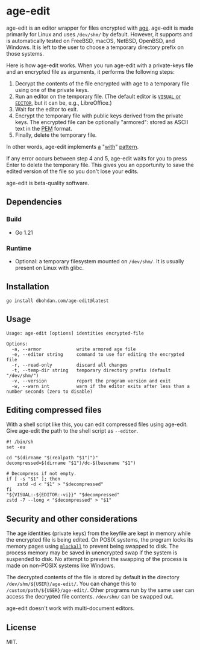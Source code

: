 # age-edit

age-edit is an editor wrapper for files encrypted with [age](https://github.com/FiloSottile/age).
age-edit is made primarily for Linux and uses `/dev/shm/` by default.
However, it supports and is automatically tested on FreeBSD, macOS, NetBSD, OpenBSD, and Windows.
It is left to the user to choose a temporary directory prefix on those systems.

Here is how age-edit works.
When you run age-edit with a private-keys file and an encrypted file as arguments, it performs the following steps:

1. Decrypt the contents of the file encrypted with age to a temporary file using one of the private keys.
2. Run an editor on the temporary file.
   (The default editor is [`VISUAL` or `EDITOR`](https://unix.stackexchange.com/questions/4859/visual-vs-editor-what-s-the-difference), but it can be, e.g., LibreOffice.)
3. Wait for the editor to exit.
4. Encrypt the temporary file with public keys derived from the private keys.
   The encrypted file can be optionally "armored": stored as ASCII text in the [PEM](https://en.wikipedia.org/wiki/Privacy-Enhanced_Mail) format.
5. Finally, delete the temporary file.

In other words, age-edit implements
[a](https://wiki.tcl-lang.org/39218)
"[with](https://www.python.org/dev/peps/pep-0343/)"
[pattern](https://clojuredocs.org/clojure.core/with-open).

If any error occurs between step 4 and 5, age-edit waits for you to press Enter to delete the temporary file.
This gives you an opportunity to save the edited version of the file so you don't lose your edits.

age-edit is beta-quality software.

## Dependencies

### Build

- Go 1.21

### Runtime

- Optional: a temporary filesystem mounted on `/dev/shm/`.
  It is usually present on Linux with glibc.

## Installation

```shell
go install dbohdan.com/age-edit@latest
```

## Usage

```none
Usage: age-edit [options] identities encrypted-file

Options:
  -a, --armor             write armored age file
  -e, --editor string     command to use for editing the encrypted file
  -r, --read-only         discard all changes
  -t, --temp-dir string   temporary directory prefix (default "/dev/shm/")
  -v, --version           report the program version and exit
  -w, --warn int          warn if the editor exits after less than a number seconds (zero to disable)
```

## Editing compressed files

With a shell script like this, you can edit compressed files using age-edit.
Give age-edit the path to the shell script as `--editor`.

```shell
#! /bin/sh
set -eu

cd "$(dirname "$(realpath "$1")")"
decompressed=$(dirname "$1")/dc-$(basename "$1")

# Decompress if not empty.
if [ -s "$1" ]; then
    zstd -d < "$1" > "$decompressed"
fi
"${VISUAL:-${EDITOR:-vi}}" "$decompressed"
zstd -7 --long < "$decompressed" > "$1"
```

## Security and other considerations

The age identities (private keys) from the keyfile are kept in memory while the encrypted file is being edited.
On POSIX systems, the program locks its memory pages using [`mlockall`](https://pubs.opengroup.org/onlinepubs/9799919799/functions/mlockall.html) to prevent being swapped to disk.
The process memory may be saved in unencrypted swap if the system is suspended to disk.
No attempt to prevent the swapping of the process is made on non-POSIX systems like Windows.

The decrypted contents of the file is stored by default in the directory `/dev/shm/${USER}/age-edit/`.
You can change this to `/custom/path/${USER}/age-edit/`.
Other programs run by the same user can access the decrypted file contents.
`/dev/shm/` can be swapped out.

age-edit doesn't work with multi-document editors.

## License

MIT.
